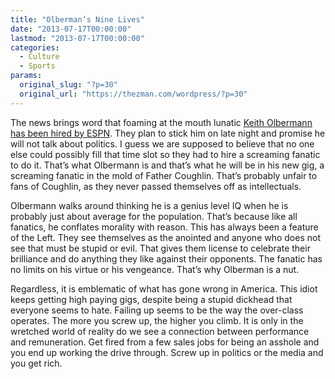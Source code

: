 ```yaml
---
title: "Olberman’s Nine Lives"
date: "2013-07-17T00:00:00"
lastmod: "2013-07-17T00:00:00"
categories:
  - Culture
  - Sports
params:
  original_slug: "?p=30"
  original_url: "https://thezman.com/wordpress/?p=30"
---
```


The news brings word that foaming at the mouth lunatic [Keith Olbermann
has been hired by
ESPN](http://espn.go.com/espn/story/_/id/9485482/keith-olbermann-returns-espn-late-night-program).
They plan to stick him on late night and promise he will not talk about
politics. I guess we are supposed to believe that no one else could
possibly fill that time slot so they had to hire a screaming fanatic to
do it. That’s what Olbermann is and that’s what he will be in his new
gig, a screaming fanatic in the mold of Father Coughlin. That’s probably
unfair to fans of Coughlin, as they never passed themselves off as
intellectuals.

Olbermann walks around thinking he is a genius level IQ when he is
probably just about average for the population. That’s because like all
fanatics, he conflates morality with reason. This has always been a
feature of the Left. They see themselves as the anointed and anyone who
does not see that must be stupid or evil. That gives them license to
celebrate their brilliance and do anything they like against their
opponents. The fanatic has no limits on his virtue or his vengeance.
That’s why Olberman is a nut.

Regardless, it is emblematic of what has gone wrong in America. This
idiot keeps getting high paying gigs, despite being a stupid dickhead
that everyone seems to hate. Failing up seems to be the way the
over-class operates. The more you screw up, the higher you climb. It is
only in the wretched world of reality do we see a connection between
performance and remuneration. Get fired from a few sales jobs for being
an asshole and you end up working the drive through. Screw up in
politics or the media and you get rich.
